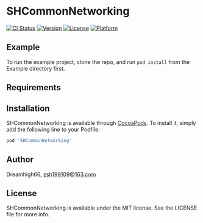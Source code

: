 # SHCommonNetworking

[![CI Status](https://img.shields.io/travis/Dreamhigh66/SHCommonNetworking.svg?style=flat)](https://travis-ci.org/Dreamhigh66/SHCommonNetworking)
[![Version](https://img.shields.io/cocoapods/v/SHCommonNetworking.svg?style=flat)](https://cocoapods.org/pods/SHCommonNetworking)
[![License](https://img.shields.io/cocoapods/l/SHCommonNetworking.svg?style=flat)](https://cocoapods.org/pods/SHCommonNetworking)
[![Platform](https://img.shields.io/cocoapods/p/SHCommonNetworking.svg?style=flat)](https://cocoapods.org/pods/SHCommonNetworking)

## Example

To run the example project, clone the repo, and run `pod install` from the Example directory first.

## Requirements

## Installation

SHCommonNetworking is available through [CocoaPods](https://cocoapods.org). To install
it, simply add the following line to your Podfile:

```ruby
pod 'SHCommonNetworking'
```

## Author

Dreamhigh66, zsh199109@163.com

## License

SHCommonNetworking is available under the MIT license. See the LICENSE file for more info.
